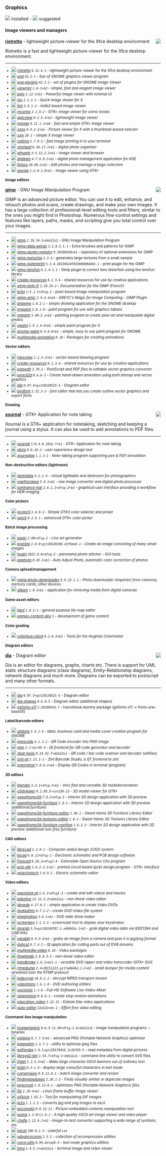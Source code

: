 
### Graphics

![](green.png) installed - ![](grey.png) suggested


#### Image viewers and managers


</sub>

<img align="right" src="https://screenshots.debian.net/thumbnail-with-version/ristretto/0.12.4-1">

**[ristretto](https://packages.debian.org/trixie/ristretto)** - lightweight picture-viewer for the Xfce desktop environment


 Ristretto is a fast and lightweight picture-viewer for the Xfce desktop
 environment.

<sub>

-----------------------


- ![](green.png) [ristretto](https://packages.debian.org/trixie/ristretto) `0.12.4-1` - lightweight picture-viewer for the Xfce desktop environment
- ![](grey.png) _[eog](https://packages.debian.org/trixie/eog) `43.2-1` - Eye of GNOME graphics viewer program_
- ![](grey.png) _[eog-plugins](https://packages.debian.org/trixie/eog-plugins) `42.3-1` - set of plugins for GNOME Image Viewer_
- ![](grey.png) _[viewnior](https://packages.debian.org/trixie/viewnior) `1.6-1+b3` - simple, fast and elegant image viewer_
- ![](grey.png) _[pqiv](https://packages.debian.org/trixie/pqiv) `2.12-1+b1` - Powerful image viewer with minimal UI_
- ![](grey.png) _[qiv](https://packages.debian.org/trixie/qiv) `2.3.3-1` - Quick image viewer for X_
- ![](grey.png) _[feh](https://packages.debian.org/trixie/feh) `3.9.1-2` - imlib2 based image viewer_
- ![](grey.png) _[mcomix](https://packages.debian.org/trixie/mcomix) `2.1.0-2` - GTK+ image viewer for comic books_
- ![](grey.png) _[gpicview](https://packages.debian.org/trixie/gpicview) `0.2.5-3+b2` - lightweight image viewer_
- ![](grey.png) _[mirage](https://packages.debian.org/trixie/mirage) `0.11.1-1+b6` - fast and simple GTK+ image viewer_
- ![](grey.png) _[xzgv](https://packages.debian.org/trixie/xzgv) `0.9.2-2+b1` - Picture viewer for X with a thumbnail-based selector_
- ![](grey.png) _[sxiv](https://packages.debian.org/trixie/sxiv) `26-1` - simple X image viewer_
- ![](grey.png) _[catimg](https://packages.debian.org/trixie/catimg) `2.7.0-2` - fast image printing in to your terminal_
- ![](grey.png) _[shotwell](https://packages.debian.org/trixie/shotwell) `0.30.17-1+b1` - digital photo organizer_
- ![](grey.png) _[gthumb](https://packages.debian.org/trixie/gthumb) `3:3.12.2-3+b1` - image viewer and browser_
- ![](grey.png) _[digikam](https://packages.debian.org/trixie/digikam) `4:7.9.0-1+b2` - digital photo management application for KDE_
- ![](grey.png) _[fotoxx](https://packages.debian.org/trixie/fotoxx) `20.08-2+b2` - Edit photos and manage a large collection_
- ![](grey.png) _[geeqie](https://packages.debian.org/trixie/geeqie) `1:2.0.1-8+b1` - image viewer using GTK+_
#### Image editors


</sub>

<img align="right" src="https://screenshots.debian.net/thumbnail-with-version/gimp/2.10.34-1+deb12u2">

**[gimp](https://packages.debian.org/trixie/gimp)** - GNU Image Manipulation Program


 GIMP is an advanced picture editor. You can use it to edit, enhance, and
 retouch photos and scans, create drawings, and make your own images.
 It has a large collection of professional-level editing tools and
 filters, similar to the ones you might find in Photoshop. Numerous
 fine-control settings and features like layers, paths, masks, and
 scripting give you total control over your images.

<sub>

-----------------------


- ![](green.png) [gimp](https://packages.debian.org/trixie/gimp) `2.10.34-1+deb12u2` - GNU Image Manipulation Program
- ![](green.png) [gimp-data-extras](https://packages.debian.org/trixie/gimp-data-extras) `1:2.0.2-1.1` - Extra brushes and patterns for GIMP
- ![](green.png) [gimp-plugin-registry](https://packages.debian.org/trixie/gimp-plugin-registry) `9.20200928+b1` - repository of optional extensions for GIMP
- ![](green.png) [gimp-texturize](https://packages.debian.org/trixie/gimp-texturize) `2.2-3` - generates large textures from a small sample
- ![](green.png) [gimp-gutenprint](https://packages.debian.org/trixie/gimp-gutenprint) `5.3.4.20220624T01008808d602-1` - print plugin for the GIMP
- ![](green.png) [gimp-lensfun](https://packages.debian.org/trixie/gimp-lensfun) `0.2.4-1.1` - Gimp plugin to correct lens distortion using the lensfun library
- ![](green.png) [create-resources](https://packages.debian.org/trixie/create-resources) `0.1.3-6` - shared resources for use by creative applications
- ![](grey.png) _[gimp-help-fr](https://packages.debian.org/trixie/gimp-help-fr) `2.10.34-2` - Documentation for the GIMP (French)_
- ![](grey.png) _[krita](https://packages.debian.org/trixie/krita) `1:5.1.5+dfsg-2` - pixel-based image manipulation program_
- ![](grey.png) _[gimp-gmic](https://packages.debian.org/trixie/gimp-gmic) `2.9.4-4+b4` - GREYC's Magic for Image Computing - GIMP Plugin_
- ![](grey.png) _[drawing](https://packages.debian.org/trixie/drawing) `1.0.2-1` - simple drawing application for the GNOME desktop_
- ![](grey.png) _[mypaint](https://packages.debian.org/trixie/mypaint) `2.0.1-9` - paint program for use with graphics tablets_
- ![](grey.png) _[mtpaint](https://packages.debian.org/trixie/mtpaint) `3.40-3.1+b2` - painting program to create pixel art and manipulate digital photos_
- ![](grey.png) _[xpaint](https://packages.debian.org/trixie/xpaint) `2.9.1.4-4+b1` - simple paint program for X_
- ![](grey.png) _[gnome-paint](https://packages.debian.org/trixie/gnome-paint) `0.4.0-8+b1` - simple, easy to use paint program for GNOME_
- ![](grey.png) _[multimedia-animation](https://packages.debian.org/trixie/multimedia-animation) `0.10` - Packages for creating animations_
#### Vector editors

- ![](grey.png) _[inkscape](https://packages.debian.org/trixie/inkscape) `1.2.2-2+b1` - vector-based drawing program_
- ![](grey.png) _[create-resources](https://packages.debian.org/trixie/create-resources) `0.1.3-6` - shared resources for use by creative applications_
- ![](grey.png) _[pstoedit](https://packages.debian.org/trixie/pstoedit) `3.78-2` - PostScript and PDF files to editable vector graphics converter_
- ![](grey.png) _[pencil2d](https://packages.debian.org/trixie/pencil2d) `0.6.6-3` - Create hand-drawn animation using both bitmap and vector graphics_
- ![](grey.png) _[dia](https://packages.debian.org/trixie/dia) `0.97.3+git20220525-5` - Diagram editor_
- ![](grey.png) _[birdfont](https://packages.debian.org/trixie/birdfont) `2.32.3-2` - font editor that lets you create outline vector graphics and export fonts_
#### Drawing


</sub>

<img align="right" src="https://screenshots.debian.net/thumbnail-with-version/xournal/1:0.4.8.2016-7+b1">

**[xournal](https://packages.debian.org/trixie/xournal)** - GTK+ Application for note taking


 Xournal is a GTK+ application for notetaking, sketching and
 keeping a journal using a stylus. It can also be used to
 add annotations to PDF files.

<sub>

-----------------------


- ![](green.png) [xournal](https://packages.debian.org/trixie/xournal) `1:0.4.8.2016-7+b1` - GTK+ Application for note taking
- ![](grey.png) _[akira](https://packages.debian.org/trixie/akira) `0.0.16-2` - user experience design tool_
- ![](grey.png) _[xournalpp](https://packages.debian.org/trixie/xournalpp) `1.1.3-1` - Note-taking program supporting pen & PDF annotation_
#### Non-destructive editors (lightroom)

- ![](grey.png) _[darktable](https://packages.debian.org/trixie/darktable) `4.2.1-4` - virtual lighttable and darkroom for photographers_
- ![](grey.png) _[rawtherapee](https://packages.debian.org/trixie/rawtherapee) `5.9-1+b1` - raw image converter and digital photo processor_
- ![](grey.png) _[luminance-hdr](https://packages.debian.org/trixie/luminance-hdr) `2.6.1.1+dfsg-2+b2` - graphical user interface providing a workflow for HDR imaging_
#### Color pickers

- ![](green.png) [gcolor3](https://packages.debian.org/trixie/gcolor3) `2.4.0-2` - Simple GTK3 color selector and picker
- ![](grey.png) _[gpick](https://packages.debian.org/trixie/gpick) `0.2.6-1` - advanced GTK+ color picker_
#### Batch image processing

- ![](grey.png) _[aspic](https://packages.debian.org/trixie/aspic) `2.00+dfsg-2` - Line art generator_
- ![](grey.png) _[pixelize](https://packages.debian.org/trixie/pixelize) `2.0.0~git20220108.d1f9da9-1` - Create an image consisting of many small images_
- ![](grey.png) _[hugin](https://packages.debian.org/trixie/hugin) `2022.0.0+dfsg-2` - panorama photo stitcher - GUI tools_
- ![](grey.png) _[aaphoto](https://packages.debian.org/trixie/aaphoto) `0.45-1+b1` - Auto Adjust Photo, automatic color correction of photos_
#### Camera upload/management

- ![](grey.png) _[rapid-photo-downloader](https://packages.debian.org/trixie/rapid-photo-downloader) `0.9.33-1.1` - Photo downloader (importer) from cameras, memory cards, other devices_
- ![](grey.png) _[gtkam](https://packages.debian.org/trixie/gtkam) `1.0-3+b1` - application for retrieving media from digital cameras_
#### Game asset editors

- ![](grey.png) _[tiled](https://packages.debian.org/trixie/tiled) `1.8.2-1` - general purpose tile map editor_
- ![](grey.png) _[games-content-dev](https://packages.debian.org/trixie/games-content-dev) `5` - development of game content_
#### Color grading

- ![](grey.png) _[colorhug-client](https://packages.debian.org/trixie/colorhug-client) `0.2.8-3+b2` - Tools for the Hughski Colorimeter_
#### Diagram editors


</sub>

<img align="right" src="https://screenshots.debian.net/thumbnail-with-version/dia/0.97.3+git20220525-5">

**[dia](https://packages.debian.org/trixie/dia)** - Diagram editor


 Dia is an editor for diagrams, graphs, charts etc. There is support for UML
 static structure diagrams (class diagrams), Entity-Relationship diagrams,
 network diagrams and much more. Diagrams can be exported to postscript and
 many other formats.

<sub>

-----------------------


- ![](green.png) [dia](https://packages.debian.org/trixie/dia) `0.97.3+git20220525-5` - Diagram editor
- ![](green.png) [dia-shapes](https://packages.debian.org/trixie/dia-shapes) `0.6.0-5` - Diagram editor (additional shapes)
- ![](green.png) [gsfonts-x11](https://packages.debian.org/trixie/gsfonts-x11) `2:20200910-7` - transitional dummy package (gsfonts-x11 -> fonts-urw-base35)
#### Label/barcode editors

- ![](grey.png) _[glabels](https://packages.debian.org/trixie/glabels) `3.4.1-4` - label, business card and media cover creation program for GNOME_
- ![](grey.png) _[qrencode](https://packages.debian.org/trixie/qrencode) `4.1.1-1` - QR Code encoder into PNG image_
- ![](grey.png) _[qtqr](https://packages.debian.org/trixie/qtqr) `2.1~bzr46-4` - Qt frontend for QR code generator and decoder_
- ![](grey.png) _[zbar-tools](https://packages.debian.org/trixie/zbar-tools) `0.23.92-7+deb12u1` - QR code / bar code scanner and decoder (utilities)_
- ![](grey.png) _[zint-qt](https://packages.debian.org/trixie/zint-qt) `2.11.1-1` - Zint Barcode Studio, a QT frontend to zint_
- ![](grey.png) _[qrterminal](https://packages.debian.org/trixie/qrterminal) `3.0.0-2+b4` - Display QR Codes in terminal (program)_
#### 3D editors

- ![](grey.png) _[blender](https://packages.debian.org/trixie/blender) `3.4.1+dfsg-2+b1` - Very fast and versatile 3D modeller/renderer_
- ![](grey.png) _[g3dviewer](https://packages.debian.org/trixie/g3dviewer) `0.2.99.5~svn130-13` - 3D model viewer for GTK+_
- ![](grey.png) _[sweethome3d](https://packages.debian.org/trixie/sweethome3d) `7.0.2+dfsg-3` - Interior 2D design application with 3D preview_
- ![](grey.png) _[sweethome3d-furniture](https://packages.debian.org/trixie/sweethome3d-furniture) `1.8-1` - Interior 2D design application with 3D preview (additional furniture)_
- ![](grey.png) _[sweethome3d-furniture-editor](https://packages.debian.org/trixie/sweethome3d-furniture-editor) `1.30-1` - Sweet Home 3D Furniture Library Editor_
- ![](grey.png) _[sweethome3d-textures-editor](https://packages.debian.org/trixie/sweethome3d-textures-editor) `1.8-1` - Sweet Home 3D Textures Library Editor_
- ![](grey.png) _[sweethome3d-furniture-nonfree](https://packages.debian.org/trixie/sweethome3d-furniture-nonfree) `1.6.2-2` - Interior 2D design application with 3D preview (additional non-free furniture)_
#### CAD editors

- ![](grey.png) _[librecad](https://packages.debian.org/trixie/librecad) `2.2.0-1` - Computer-aided design (CAD) system_
- ![](grey.png) _[kicad](https://packages.debian.org/trixie/kicad) `6.0.11+dfsg-1` - Electronic schematic and PCB design software_
- ![](grey.png) _[freecad](https://packages.debian.org/trixie/freecad) `0.20.2+dfsg1-4` - Extensible Open Source CAx program_
- ![](grey.png) _[pcb-gtk](https://packages.debian.org/trixie/pcb-gtk) `1:4.2.2-1+b1` - printed circuit board (pcb) design program - GTK+ interface_
- ![](grey.png) _[qelectrotech](https://packages.debian.org/trixie/qelectrotech) `1:0.9-1` - Electric schematic editor_
#### Video editors

- ![](grey.png) _[openshot-qt](https://packages.debian.org/trixie/openshot-qt) `2.6.1+dfsg1-3` - create and edit videos and movies_
- ![](grey.png) _[kdenlive](https://packages.debian.org/trixie/kdenlive) `22.12.3-2+deb12u1` - non-linear video editor_
- ![](grey.png) _[devede](https://packages.debian.org/trixie/devede) `4.17.0-1` - simple application to create Video DVDs_
- ![](grey.png) _[dvdauthor](https://packages.debian.org/trixie/dvdauthor) `0.7.2-2` - create DVD-Video file system_
- ![](grey.png) _[imagination](https://packages.debian.org/trixie/imagination) `3.6-1+b1` - DVD slide show maker_
- ![](grey.png) _[screenkey](https://packages.debian.org/trixie/screenkey) `1:1.5-3` - screencast tool to display your keystrokes_
- ![](grey.png) _[dvgrab](https://packages.debian.org/trixie/dvgrab) `3.5+git20160707.1.e46042e-1+b1` - grab digital video data via IEEE1394 and USB links_
- ![](grey.png) _[vgrabbj](https://packages.debian.org/trixie/vgrabbj) `0.9.9-3+b1` - grabs an image from a camera and puts it in jpg/png format_
- ![](grey.png) _[dvbcut](https://packages.debian.org/trixie/dvbcut) `0.7.4-1` - Qt application for cutting parts out of DVB streams_
- ![](grey.png) _[multimedia-video](https://packages.debian.org/trixie/multimedia-video) `0.10` - Video packages_
- ![](grey.png) _[flowblade](https://packages.debian.org/trixie/flowblade) `2.8.0.3-3` - non-linear video editor_
- ![](grey.png) _[handbrake](https://packages.debian.org/trixie/handbrake) `1.6.1+ds1-1` - versatile DVD ripper and video transcoder (GTK+ GUI)_
- ![](grey.png) _[rtmpdump](https://packages.debian.org/trixie/rtmpdump) `2.4+20151223.gitfa8646d.1-2+b2` - small dumper for media content streamed over the RTMP protocol_
- ![](grey.png) _[tsdecrypt](https://packages.debian.org/trixie/tsdecrypt) `10.0-2.1` - decrypt MPEG transport stream_
- ![](grey.png) _[videotrans](https://packages.debian.org/trixie/videotrans) `1.6.1-8` - DVD authoring utilities_
- ![](grey.png) _[voctomix](https://packages.debian.org/trixie/voctomix) `1.3-6` - Full-HD Software Live-Video-Mixer_
- ![](grey.png) _[stopmotion](https://packages.debian.org/trixie/stopmotion) `0.8.6-1` - create stop-motion animations_
- ![](grey.png) _[education-video](https://packages.debian.org/trixie/education-video) `2.12.15` - Debian Edu video applications_
- ![](grey.png) _[auto-editor](https://packages.debian.org/trixie/auto-editor) `22w52a+ds-1` - Effort free video editing_
#### Command-line image manipulation

- ![](green.png) [imagemagick](https://packages.debian.org/trixie/imagemagick) `8:6.9.11.60+dfsg-1.6+deb12u2` - image manipulation programs -- binaries
- ![](green.png) [optipng](https://packages.debian.org/trixie/optipng) `0.7.7-2+b1` - advanced PNG (Portable Network Graphics) optimizer
- ![](green.png) [jpegoptim](https://packages.debian.org/trixie/jpegoptim) `1.4.7-1` - utility to optimize jpeg files
- ![](green.png) [exifprobe](https://packages.debian.org/trixie/exifprobe) `2.0.1+git20170416.3c2b769-5` - read metadata from digital pictures
- ![](green.png) [librsvg2-bin](https://packages.debian.org/trixie/librsvg2-bin) `2.54.7+dfsg-1~deb12u1` - command-line utility to convert SVG files
- ![](grey.png) _[figlet](https://packages.debian.org/trixie/figlet) `2.2.5-3+b1` - Make large character ASCII banners out of ordinary text_
- ![](grey.png) _[toilet](https://packages.debian.org/trixie/toilet) `0.3-1.4` - display large colourful characters in text mode_
- ![](grey.png) _[converseen](https://packages.debian.org/trixie/converseen) `0.9.11.0-1` - batch image converter and resizer_
- ![](grey.png) _[findimagedupes](https://packages.debian.org/trixie/findimagedupes) `2.20.1-2` - Finds visually similar or duplicate images_
- ![](grey.png) _[pngcrush](https://packages.debian.org/trixie/pngcrush) `1.8.13-0.1` - optimizes PNG (Portable Network Graphics) files_
- ![](grey.png) _[fbi](https://packages.debian.org/trixie/fbi) `2.10-4+b1` - Linux frame buffer image viewer_
- ![](grey.png) _[gifsicle](https://packages.debian.org/trixie/gifsicle) `1.93-2` - Tool for manipulating GIF images_
- ![](grey.png) _[jp2a](https://packages.debian.org/trixie/jp2a) `1.1.1-2` - converts jpg and png images to ascii_
- ![](grey.png) _[pecomato](https://packages.debian.org/trixie/pecomato) `0.0.15-11` - Picture-embedded contents manipulation tool_
- ![](grey.png) _[aview](https://packages.debian.org/trixie/aview) `1.3.0rc1-9.1` - A high quality ASCII art image viewer and video player_
- ![](grey.png) _[chafa](https://packages.debian.org/trixie/chafa) `1.12.4-1+b1` - Image-to-text converter supporting a wide range of symbols, etc._
- ![](grey.png) _[lolcat](https://packages.debian.org/trixie/lolcat) `100.0.1-3` - colorful `cat`_
- ![](grey.png) _[advancecomp](https://packages.debian.org/trixie/advancecomp) `2.5-1` - collection of recompression utilities_
- ![](grey.png) _[caca-utils](https://packages.debian.org/trixie/caca-utils) `0.99.beta20-3` - text mode graphics utilities_
- ![](grey.png) _[timg](https://packages.debian.org/trixie/timg) `1.4.5-1+deb12u1` - terminal image and video viewer_